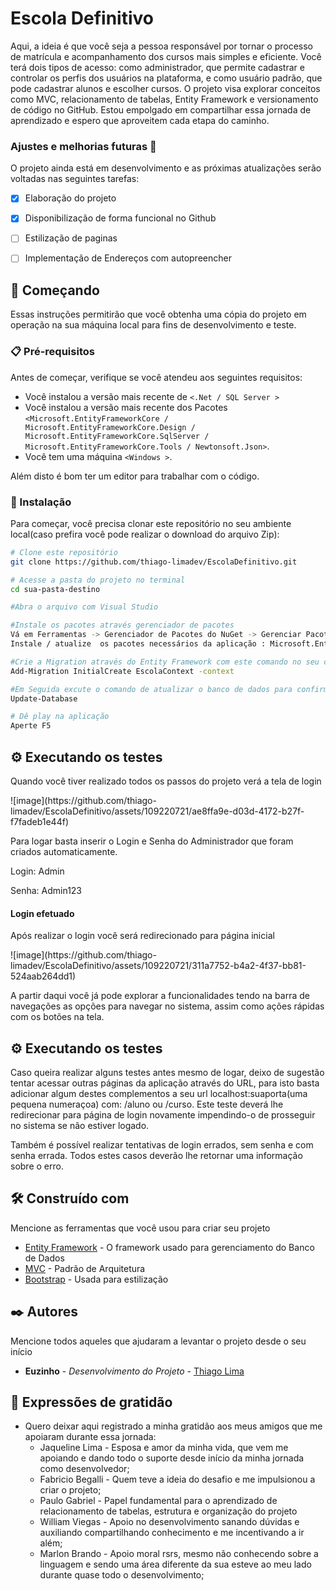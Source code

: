 # Escola Definitivo

Aqui, a ideia é que você seja a pessoa responsável por tornar o processo de matrícula e acompanhamento dos cursos mais simples e eficiente. Você terá dois tipos de acesso: como administrador, que permite cadastrar e controlar os perfis dos usuários na plataforma, e como usuário padrão, que pode cadastrar alunos e escolher cursos. O projeto visa explorar conceitos como MVC, relacionamento de tabelas, Entity Framework e versionamento de código no GitHub. Estou empolgado em compartilhar essa jornada de aprendizado e espero que aproveitem cada etapa do caminho.

### Ajustes e melhorias futuras 📌

O projeto ainda está em desenvolvimento e as próximas atualizações serão voltadas nas seguintes tarefas:

- [x] Elaboração do projeto
- [x] Disponibilização de forma funcional no Github
- [ ] Estilização de paginas
- [ ] Implementação de Endereços com autopreencher

     
## 🚀 Começando

Essas instruções permitirão que você obtenha uma cópia do projeto em operação na sua máquina local para fins de desenvolvimento e teste.


### 📋 Pré-requisitos

Antes de começar, verifique se você atendeu aos seguintes requisitos:

* Você instalou a versão mais recente de `<.Net / SQL Server >`
* Você instalou a versão mais recente dos Pacotes `<Microsoft.EntityFrameworkCore / Microsoft.EntityFrameworkCore.Design / Microsoft.EntityFrameworkCore.SqlServer / Microsoft.EntityFrameworkCore.Tools / Newtonsoft.Json>`.
* Você tem uma máquina `<Windows >`.

Além disto é bom ter um editor para trabalhar com o código.

### 🔧 Instalação

Para começar, você precisa clonar este repositório no seu ambiente local(caso prefira você pode realizar o download do arquivo Zip):

```bash
# Clone este repositório
git clone https://github.com/thiago-limadev/EscolaDefinitivo.git

# Acesse a pasta do projeto no terminal
cd sua-pasta-destino

#Abra o arquivo com Visual Studio

#Instale os pacotes através gerenciador de pacotes
Vá em Ferramentas -> Gerenciador de Pacotes do NuGet -> Gerenciar Pacotes do NuGet para Solução..
Instale / atualize  os pacotes necessários da aplicação : Microsoft.EntityFrameworkCore / Microsoft.EntityFrameworkCore.Design / Microsoft.EntityFrameworkCore.SqlServer / Microsoft.EntityFrameworkCore.Tools / Newtonsoft.Json

#Crie a Migration através do Entity Framework com este comando no seu console
Add-Migration InitialCreate EscolaContext -context

#Em Seguida excute o comando de atualizar o banco de dados para confirma a criação no banco de dados
Update-Database

# Dê play na aplicação
Aperte F5
 ````

## ⚙️ Executando os testes

Quando você tiver realizado todos os passos do projeto verá a tela de login

<p> ![image](https://github.com/thiago-limadev/EscolaDefinitivo/assets/109220721/ae8ffa9e-d03d-4172-b27f-f7fadeb1e44f) </p>

Para logar basta inserir o Login e Senha do Administrador que foram criados automaticamente.

<p >Login: Admin</p>
<p > Senha: Admin123</p>

<h4>Login efetuado</h4>
Após realizar o login você será redirecionado para página inicial 
<p> ![image](https://github.com/thiago-limadev/EscolaDefinitivo/assets/109220721/311a7752-b4a2-4f37-bb81-524aab264dd1) </p>

A partir daqui você já pode explorar a funcionalidades tendo na barra de navegações as opções para navegar no sistema, assim como ações rápidas com os botões na tela.


 
## ⚙️ Executando os testes

Caso queira realizar alguns testes antes mesmo de logar, deixo de sugestão tentar acessar outras páginas da aplicação através do URL, para isto basta adicionar algum destes complementos a seu url localhost:suaporta(uma pequena numeraçoa) com: /aluno ou /curso.
Este teste deverá lhe redirecionar para página de login novamente impendindo-o de prosseguir no sistema se não estiver logado.

Também é possível realizar tentativas de login errados, sem senha e com senha errada. Todos estes casos deverão lhe retornar uma informação sobre o erro.


## 🛠️ Construído com

Mencione as ferramentas que você usou para criar seu projeto

* [Entity Framework](https://learn.microsoft.com/pt-br/ef/#desenvolver-com-o-entity-framework-core) - O framework usado para gerenciamento do Banco de Dados
* [MVC](https://learn.microsoft.com/pt-br/aspnet/core/mvc/overview?view=aspnetcore-7.0) - Padrão de Arquitetura
* [Bootstrap](https://getbootstrap.com.br/docs/4.1/getting-started/introduction/) - Usada para estilização

## ✒️ Autores

Mencione todos aqueles que ajudaram a levantar o projeto desde o seu início

* **Euzinho** - *Desenvolvimento do Projeto* - [Thiago Lima](https://github.com/thiago-limadev/)

## 🎁 Expressões de gratidão

* Quero deixar aqui registrado a minha gratidão aos meus amigos que me apoiaram durante essa jornada:
   - Jaqueline Lima - Esposa e amor da minha vida, que vem me apoiando e dando todo o suporte desde início da minha jornada como desenvolvedor;
   - Fabricio Begalli - Quem teve a ideia do desafio e me impulsionou a criar o projeto;
   - Paulo Gabriel - Papel fundamental para o aprendizado de relacionamento de tabelas, estrutura e organização do projeto
   - William Viegas - Apoio no desenvolvimento sanando dúvidas e auxiliando compartilhando conhecimento e me incentivando a ir além;
   - Marlon Brando - Apoio moral rsrs, mesmo não conhecendo sobre a linguagem e sendo uma área diferente da sua esteve ao meu lado durante quase todo o desenvolvimento;
     



